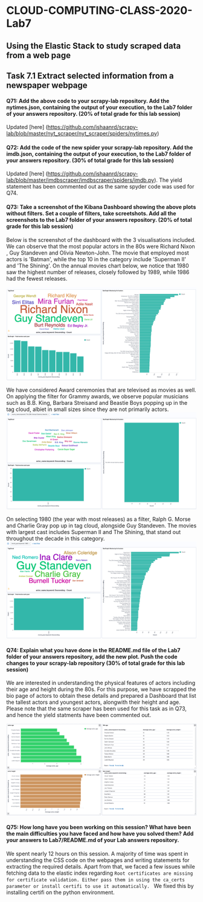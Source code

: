 # CLOUD-COMPUTING-CLASS-2020-Lab7

## Using the Elastic Stack to study scraped data from a web page

## Task 7.1 Extract selected information from a newspaper webpage

#### Q71: Add the above code to your scrapy-lab repository. Add the nytimes.json, containing the output of your execution, to the Lab7 folder of your answers repository. (20% of total grade for this lab session) 
Updated [here] (https://github.com/ishaanrd/scrapy-lab/blob/master/nyt_scraper/nyt_scraper/spiders/nytimes.py)


#### Q72: Add the code of the new spider your scrapy-lab repository. Add the imdb.json, containing the output of your execution, to the Lab7 folder of your answers repository. (30% of total grade for this lab session)
Updated [here] (https://github.com/ishaanrd/scrapy-lab/blob/master/imdbscraper/imdbscraper/spiders/imdb.py). The yield statement has been commented out as the same spyder code was used for Q74.

#### Q73: Take a screenshot of the Kibana Dashboard showing the above plots without filters. Set a couple of filters, take screetshots. Add all the screenshots to the Lab7 folder of your answers repository. (20% of total grade for this lab session)
Below is the screenshot of the dashboard with the 3 visualisations included. We can observe that the most popular actors in the 80s were Richard Nixon , Guy Standeven and Olivia Newton-John. The movie that employed most actors is 'Batman', while the top 10 in the category include 'Superman II' and 'The Shining'. On the annual movies chart below, we notice that 1980 saw the highest number of releases, closely followed by 1989, while 1986 had the fewest releases.

![Dashboard](images/dash_vanilla.png)

We have considered Award ceremonies that are televised as movies as well. On applying the filter for Grammy awards, we observe popular musicians such as B.B. King, Barbara Streisand and Beastie Boys popping up in the tag cloud, albiet in small sizes since they are not primarily actors.
![Dashboard1](images/dash_grammy.png)

On selecting 1980 (the year with most releases) as a filter, Ralph G. Morse and Charlie Gray pop up in tag cloud, alongside Guy Standeven. The movies with largest cast includes Superman II and The Shining, that stand out throughout the decade in this category.
![Dashboard2](images/dash_1980.png)


#### Q74: Explain what you have done in the README.md file of the Lab7 folder of your answers repository, add the new plot. Push the code changes to your scrapy-lab repository (30% of total grade for this lab session)
We are interested in understanding the physical features of actors including their age and height during the 80s. For this purpose, we have scrapped the bio page of actors to obtain these details and prepared a Dashboard that list the tallest actors and youngest actors, alongwith their height and age.
Please note that the same scraper has been used for this task as in Q73, and hence the yield statments have been commented out.

![Dashboard3](images/dash_actors.png)

#### Q75: How long have you been working on this session? What have been the main difficulties you have faced and how have you solved them? Add your answers to Lab7/README.md of your Lab answers repository.
We spent nearly 12 hours on this session. A majority of time was spent in understanding the CSS code on the webpages and writing statements for extracting the required details. 
Apart from that, we faced a few issues while fetching data to the elastic index regarding
```Root certificates are missing for certificate validation. Either pass them in using the ca_certs parameter or install certifi to use it automatically. ```
We fixed this by installing certifi on the python environment. 


